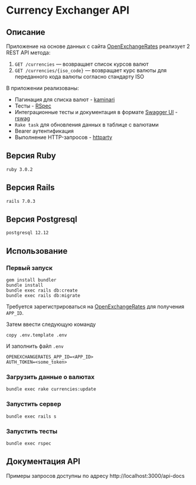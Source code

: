 # Currency Exchanger API

## Описание

Приложение на основе данных с сайта [OpenExchangeRates](https://openexchangerates.org/) реализует 2 REST API метода:
1. `GET /currencies` — возвращает список курсов валют
2. `GET /currencies/{iso_code}` — возвращает курс валюты для переданного кода валюты согласно стандарту ISO

В приложении реализованы:
- Пагинация для списка валют - [kaminari](https://github.com/kaminari/kaminari)
- Тесты - [RSpec](https://github.com/rspec/rspec-rails)
- Интеграционные тесты и документация в формате [Swagger UI](https://swagger.io/tools/swagger-ui/) - [rswag](https://github.com/rswag/rswag)
- `Rake task` для обновления данных в таблице с валютами
- Bearer аутентификация
- Выполнение HTTP-запросов - [httparty](https://github.com/jnunemaker/httparty)

## Версия Ruby

```
ruby 3.0.2
```

## Версия Rails

```
rails 7.0.3
```

## Версия Postgresql

```
postgresql 12.12
```

## Использование

### Первый запуск

```
gem install bundler
bundle install
bundle exec rails db:create
bundle exec rails db:migrate
```

Требуется зарегистрироваться на [OpenExchangeRates](https://openexchangerates.org/) для получения `APP_ID`.

Затем ввести следующую команду

```
copy .env.template .env
```

И заполнить файл `.env`

```
OPENEXCHANGERATES_APP_ID=<APP_ID>
AUTH_TOKEN=<some_token>

```

### Загрузить данные о валютах

```
bundle exec rake currencies:update
```

### Запустить сервер

```
bundle exec rails s
```

### Запустить тесты

```
bundle exec rspec
```

## Документация API

Примеры запросов доступны по адресу http://localhost:3000/api-docs
